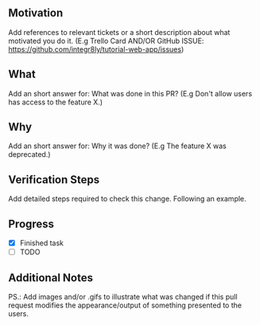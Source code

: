 ## Motivation
Add references to relevant tickets or a short description about what motivated you do it. (E.g Trello Card AND/OR GitHub ISSUE: https://github.com/integr8ly/tutorial-web-app/issues) 

## What
Add an short answer for: What was done in this PR? (E.g Don't allow users has access to the feature X.)

## Why
Add an short answer for: Why it was done? (E.g The feature X was deprecated.)

## Verification Steps
Add detailed steps required to check this change. Following an example.

## Progress

- [x] Finished task
- [ ] TODO

## Additional Notes
PS.: Add images and/or .gifs to illustrate what was changed if this pull request modifies the appearance/output of something presented to the users. 
 

